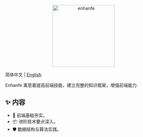 <p align="center">
  <a href="https://enhanfe.walkerup.com">
    <img alt="enhanfe" src="https://walker-markdown.oss-cn-shenzhen.aliyuncs.com/uPic/enhanfe.png" width="200">
  </a>
</p>

简体中文 | [English](./README-en_US.md)

Enhanfe 寓意着提高前端技能，建立完整的知识框架，增强前端能力.

## ✨ 内容

- 🌈 前端基础夯实。
- 📦 进阶技术要点深入。
- 🛡 数据结构与算法实践。
